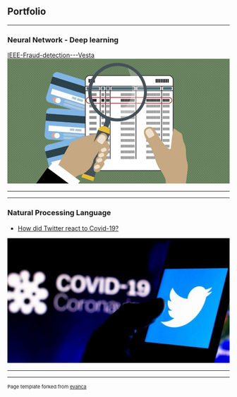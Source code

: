 ## Portfolio

---

### Neural Network - Deep learning

[IEEE-Fraud-detection---Vesta](https://github.com/christina-b68/IEEE-Fraud-detection---Vesta)
<img src="images/MIT-Fraud-Detection-PRESS_0.jpg?raw=true"/>

---


---


### Natural Processing Language

- [How did Twitter react to Covid-19?](https://github.com/christina-b68/Covid19-NLP)
<img src="images/1.jpg?raw=true"/>



---




---
<p style="font-size:11px">Page template forked from <a href="https://github.com/evanca/quick-portfolio">evanca</a></p>
<!-- Remove above link if you don't want to attibute -->
